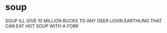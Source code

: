 # soup
SOUP
ILL GIVE 10 MILLION BUCKS TO ANY DEER LOVIN EARTHLING THAT CAN EAT HOT SOUP WITH A FORK
